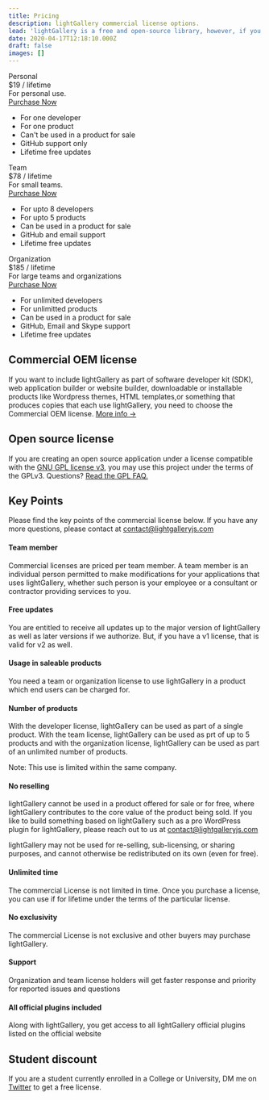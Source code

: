 ```yaml
---
title: Pricing
description: lightGallery commercial license options.
lead: 'lightGallery is a free and open-source library, however, if you are using the library for business, commercial sites, projects, and applications, choose the commercial license to keep your source proprietary, to yourself. '
date: 2020-04-17T12:18:10.000Z
draft: false
images: []
---
```


<div class="container-xl">
    <div class="pricing-list justify-content-center">
        <div class="pricing-list-item">
            <div class="pricing-type">Personal</div>
            <div class="pricing-cost">
                $19 <span class="pricing-cost-label">/ lifetime</span>
            </div>
            <div class="pricing-desc">
                For personal use.
            </div>
            <div class="d-grid pricing-btn-wrap">
                <a href="https://gum.co/lightgallery-developer-license" target="_blank"  class="btn btn-outline-primary">Purchase Now</a>
            </div>
            <ul class="pricing-terms">
                <li>For one developer</li>
                <li>For one product</li>
                <li>Can't be used in a product for sale</li>
                <li>GitHub support only</li>
                <li>Lifetime free updates</li>
            </ul>
        </div>
        <div class="pricing-list-item">
            <div class="pricing-type">Team</div>
            <div class="pricing-cost">
                $78 <span class="pricing-cost-label">/ lifetime</span>
            </div>
            <div class="pricing-desc">
                For small teams.
            </div>
            <div class="d-grid pricing-btn-wrap">
                <a href="https://gum.co/lightgallery-team-license" target="_blank" class="btn btn-outline-primary">Purchase Now</a>
            </div>
            <ul class="pricing-terms">
                <li>For upto 8 developers</li>
                <li>For upto 5 products</li>
                <li>Can be used in a product for sale</li>
                <li>GitHub and email support</li>
                <li>Lifetime free updates</li>
            </ul>
        </div>
        <div class="pricing-list-item">
            <div class="pricing-type">Organization</div>
            <div class="pricing-cost">
                $185 <span class="pricing-cost-label">/ lifetime</span>
            </div>
            <div class="pricing-desc">
                For large teams and organizations
            </div>
            <div class="d-grid pricing-btn-wrap">
                <a href="https://gum.co/lightgallery-organization-license" target="_blank" class="btn btn-outline-primary">Purchase Now</a>
            </div>
            <ul class="pricing-terms">
                <li>For unlimited developers</li>
                <li>For unlimitted products</li>
                <li>Can be used in a product for sale</li>
                <li>GitHub, Email and Skype support</li>
                <li>Lifetime free updates</li>
            </ul>
        </div>
    </div>
</div>
<div class="container-xl pricing-section">
    <div class="row justify-content-center">
        <div class="col-md-6">
            <h2 class="align-center">Commercial OEM license</h2>
            <p>If you want to include lightGallery as part of software developer kit (SDK), web application builder or website builder, downloadable or installable products like Wordpress themes, HTML templates,or something that produces copies that each use lightGallery, you need to choose the Commercial OEM license.
            <a href="https://gum.co/lightgallery-oem">More info →</a>
            </p>
        </div>
    </div>
</div>
<div class="container-xl pricing-section">
    <div class="row justify-content-center">
        <div class="col-md-6">
            <h2 class="align-center">Open source license</h2>
            <p>If you are creating an open source application under a license compatible with the <a target="_blank" href="https://www.gnu.org/licenses/gpl-3.0.html">GNU GPL license v3</a>, you may use this project under the terms of the GPLv3. Questions? <a target="_blank" href="https://www.gnu.org/licenses/gpl-faq.html#GPLRequireSourcePostedPublic">Read the GPL FAQ.</a></p>
        </div>
    </div>
</div>

<div class="container-xl pricing-section">
    <div class="row justify-content-center pricing-points">
        <div class="col-md-6">
            <h2 class="align-center">Key Points</h2>
            <p>Please find the key points of the commercial license below. If you have any more questions, please contact at <a href="mailto:contact@lightgalleryjs.com">contact@lightgalleryjs.com</a></p>
            <div class="pricing-points-item">
                <h4>Team member</h4>
                <p>Commercial licenses are priced per team member. A team member is an individual person permitted to make modifications for your applications that uses lightGallery, whether such person is your employee or a consultant or contractor providing services to you.</p>
            </div>
            <div class="pricing-points-item">
                <h4>Free updates</h4>
                <p>You are entitled to receive all updates up to the major version of lightGallery as well as later versions if we authorize. But, if you have a v1 license, that is valid for v2 as well.</p>
            </div>
            <div class="pricing-points-item">
                <h4>Usage in saleable products</h4>
                <p>You need a team or organization license to use lightGallery in a product which end users can be charged for.</p>
            </div>
            <div class="pricing-points-item">
                <h4>Number of products</h4>
                <p>With the developer license, lightGallery can be used as part of a single product. With the team license, lightGallery can be used as prt of up to 5 products and with the organization license, lightGallery can be used as part of an unlimited number of products. </p>
                <p>Note: This use is limited within the same company. </p>
            </div>
            <div class="pricing-points-item">
                <h4>No reselling</h4>
                <p>lightGallery cannot be used in a product offered for sale or for free, where lightGallery contributes to the core value of the product being sold. If you like to build something based on lightGallery such as a pro WordPress plugin for lightGallery, please reach out to us at <a href="mailto:contact@lightgalleryjs.com">contact@lightgalleryjs.com</a></p>
                <p>lightGallery may not be used for re-selling, sub-licensing, or sharing purposes, and cannot otherwise be redistributed on its own (even for free).</p>
            </div>
            <div class="pricing-points-item">
                <h4>Unlimited time</h4>
                <p>The commercial License is not limited in time. Once you purchase a license, you can use if for lifetime under the terms of the particular license.</p>
            </div>
            <div class="pricing-points-item">
                <h4>No exclusivity</h4>
                <p>The commercial License is not exclusive and other buyers may purchase lightGallery.</p>
            </div>
            <div class="pricing-points-item">
                <h4>Support</h4>
                <p>Organization and team license holders will get faster response and priority for reported issues and questions</p>
            </div>
            <div class="pricing-points-item">
                <h4>All official plugins included</h4>
                <p>Along with lightGallery, you get access to all lightGallery official plugins listed on the official website</p>
            </div>
        </div>
    </div>
</div>
<div class="container-xl pricing-section">
    <div class="row justify-content-center pricing-points">
        <div class="col-md-6">
            <h2 class="align-center">Student discount </h2>
            <p>If you are a student currently enrolled in a College or University, DM me on <a href="https://twitter.com/sachinchoolur">Twitter</a> to get a free license.</p>
        </div>
    </div>
</div>
